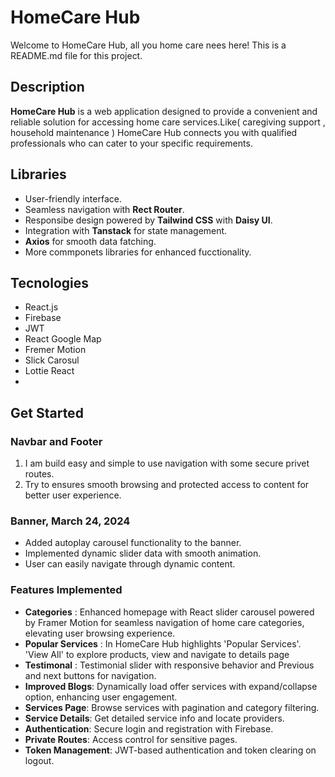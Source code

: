 # HomeCare Hub
Welcome to HomeCare Hub, all you home care nees here!
This is a README.md file for this project.


## Description 
__HomeCare Hub__ is a web application designed to provide a convenient and reliable solution for accessing home care services.Like( caregiving support , household maintenance ) HomeCare Hub connects you with qualified professionals who can cater to your specific requirements.


## Libraries
- User-friendly interface.
- Seamless navigation with __Rect Router__.
- Responsibe design powered by __Tailwind CSS__ with __Daisy UI__.
- Integration with __Tanstack__  for state management.
- __Axios__ for smooth data fatching.
- More commponets libraries for enhanced fucctionality.
## Tecnologies
- React.js
- Firebase
- JWT
- React Google Map
- Fremer Motion
- Slick Carosul
- Lottie React
- 
## Get Started

### Navbar and Footer
1. I am build easy and simple to use navigation with some secure privet routes.
2. Try to ensures smooth browsing and protected access to content for better user experience.

### Banner, March 24, 2024
- Added autoplay carousel functionality to the banner.
- Implemented dynamic slider data with smooth animation.
- User can easily navigate through dynamic content.


### Features Implemented 

- __Categories__ : Enhanced homepage with React slider carousel powered by Framer Motion for seamless navigation of home care categories, elevating user browsing experience.
- __Popular Services__ : In HomeCare Hub highlights 'Popular Services'. 'View All' to explore products, view and navigate to details page
- __Testimonal__ : Testimonial slider with responsive behavior and Previous and next buttons for navigation.
- __Improved Blogs__: Dynamically load offer services with expand/collapse option, enhancing user engagement.
- __Services Page__: Browse services with pagination and category filtering.
- __Service Details__: Get detailed service info and locate providers.
- __Authentication__: Secure login and registration with Firebase.
- __Private Routes__: Access control for sensitive pages.
- __Token Management__: JWT-based authentication and token clearing on logout.








